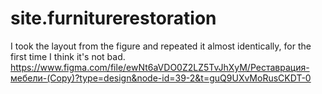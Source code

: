 # site.furniturerestoration
I took the layout from the figure and repeated it almost identically, for the first time I think it's not bad.
https://www.figma.com/file/ewNt6aVDO0Z2LZ5TvJhXyM/Реставрация-мебели-(Copy)?type=design&node-id=39-2&t=guQ9UXvMoRusCKDT-0
